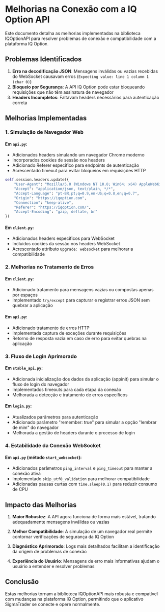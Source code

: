 # Melhorias na Conexão com a IQ Option API

Este documento detalha as melhorias implementadas na biblioteca IQOptionAPI para resolver problemas de conexão e compatibilidade com a plataforma IQ Option.

## Problemas Identificados

1. **Erro na decodificação JSON**: Mensagens inválidas ou vazias recebidas do WebSocket causavam erros (`Expecting value: line 1 column 1 (char 0)`)
2. **Bloqueio por Segurança**: A API IQ Option pode estar bloqueando requisições que não têm assinatura de navegador
3. **Headers Incompletos**: Faltavam headers necessários para autenticação correta

## Melhorias Implementadas

### 1. Simulação de Navegador Web

#### Em `api.py`:
- Adicionados headers simulando um navegador Chrome moderno
- Incorporados cookies de sessão nos headers
- Adicionado Referer específico para endpoints de autenticação
- Acrescentado timeout para evitar bloqueios em requisições HTTP

```python
self.session.headers.update({
    "User-Agent": "Mozilla/5.0 (Windows NT 10.0; Win64; x64) AppleWebKit/537.36 (KHTML, like Gecko) Chrome/91.0.4472.124 Safari/537.36",
    "Accept": "application/json, text/plain, */*",
    "Accept-Language": "pt-BR,pt;q=0.9,en-US;q=0.8,en;q=0.7",
    "Origin": "https://iqoption.com",
    "Connection": "keep-alive",
    "Referer": "https://iqoption.com/",
    "Accept-Encoding": "gzip, deflate, br"
})
```

#### Em `client.py`:
- Adicionados headers específicos para WebSocket
- Incluídos cookies da sessão nos headers WebSocket
- Acrescentado attributo `Upgrade: websocket` para melhorar a compatibilidade

### 2. Melhorias no Tratamento de Erros

#### Em `client.py`:
- Adicionado tratamento para mensagens vazias ou compostas apenas por espaços
- Implementado `try/except` para capturar e registrar erros JSON sem quebrar a aplicação

#### Em `api.py`:
- Adicionado tratamento de erros HTTP
- Implementada captura de exceções durante requisições
- Retorno de resposta vazia em caso de erro para evitar quebras na aplicação

### 3. Fluxo de Login Aprimorado

#### Em `stable_api.py`:
- Adicionada inicialização dos dados da aplicação (appinit) para simular o fluxo de login do navegador
- Implementados timeouts para cada etapa da conexão
- Melhorada a detecção e tratamento de erros específicos

#### Em `login.py`:
- Atualizados parâmetros para autenticação
- Adicionado parâmetro "remember: true" para simular a opção "lembrar de mim" do navegador
- Melhorada a gestão de headers durante o processo de login

### 4. Estabilidade da Conexão WebSocket

#### Em `api.py` (método `start_websocket`):
- Adicionados parâmetros `ping_interval` e `ping_timeout` para manter a conexão ativa
- Implementado `skip_utf8_validation` para melhorar compatibilidade
- Adicionadas pausas curtas com `time.sleep(0.1)` para reduzir consumo de CPU

## Impacto das Melhorias

1. **Maior Robustez**: A API agora funciona de forma mais estável, tratando adequadamente mensagens inválidas ou vazias

2. **Melhor Compatibilidade**: A simulação de um navegador real permite contornar verificações de segurança da IQ Option

3. **Diagnóstico Aprimorado**: Logs mais detalhados facilitam a identificação da origem de problemas de conexão

4. **Experiência do Usuário**: Mensagens de erro mais informativas ajudam o usuário a entender e resolver problemas

## Conclusão

Estas melhorias tornam a biblioteca IQOptionAPI mais robusta e compatível com mudanças na plataforma IQ Option, permitindo que o aplicativo SigmaTrader se conecte e opere normalmente. 